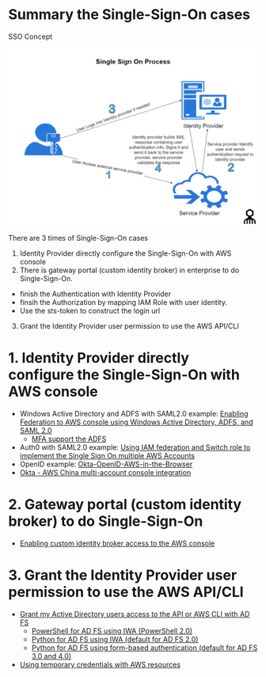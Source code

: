 # Summary the Single-Sign-On cases

SSO Concept

![SSO Concept](media/SSO-Concept.png)

There are 3 times of Single-Sign-On cases
1. Identity Provider directly configure the Single-Sign-On with AWS console
2. There is gateway portal (custom identity broker) in enterprise to do Single-Sign-On. 
- finish the Authentication with Identity Provider
- finsih the Authorization by mapping IAM Role with user identity. 
- Use the sts-token to construct the login url
3. Grant the Identity Provider user permission to use the AWS API/CLI

# 1. Identity Provider directly configure the Single-Sign-On with AWS console
- Windows Active Directory and ADFS with SAML2.0 example: [Enabling Federation to AWS console using Windows Active Directory, ADFS, and SAML 2.0](Using-ADFS-SSO.md)
    - [MFA support the ADFS](https://docs.microsoft.com/en-us/windows-server/identity/ad-fs/operations/configure-additional-authentication-methods-for-ad-fs)
- Auth0 with SAML2.0 example: [Using IAM federation and Switch role to implement the Single Sign On multiple AWS Accounts](https://aws.amazon.com/cn/blogs/china/enable-single-sign-on-sso-and-aws-multi-account-management-for-enterprise-users-with-aws-federation-authentication/)
- OpenID example: [Okta-OpenID-AWS-in-the-Browser](Okta-OpenID-AWS-in-the-Browser.md)
- [Okta - AWS China multi-account console integration](Okta-multiple-accounts-integration.md)

# 2. Gateway portal (custom identity broker) to do Single-Sign-On
- [Enabling custom identity broker access to the AWS console](Customer_Idp_Broker_access_aws_console.md)

# 3. Grant the Identity Provider user permission to use the AWS API/CLI
- [Grant my Active Directory users access to the API or AWS CLI with AD FS](https://aws.amazon.com/cn/premiumsupport/knowledge-center/adfs-grant-ad-access-api-cli/)
   - [PowerShell for AD FS using IWA (PowerShell 2.0)](https://aws.amazon.com/cn/premiumsupport/knowledge-center/adfs-grant-ad-access-api-cli/)
   - [Python for AD FS using IWA (default for AD FS 2.0)](https://aws.amazon.com/blogs/security/how-to-implement-federated-api-and-cli-access-using-saml-2-0-and-ad-fs/)
   - [Python for AD FS using form-based authentication (default for AD FS 3.0 and 4.0)](https://aws.amazon.com/blogs/security/how-to-implement-a-general-solution-for-federated-apicli-access-using-saml-2-0/)
- [Using temporary credentials with AWS resources](../Using-temporary-credentials-with-AWS-resources.md)